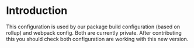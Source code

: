 # Introduction

This configuration is used by our package build configuration (based on rollup) and webpack config. Both are currently private.
After contributing this you should check both configuration are working with this new version.